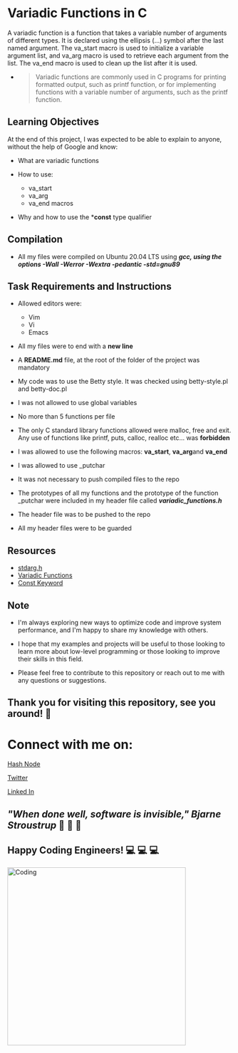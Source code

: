 # **Variadic Functions in C**
A variadic function is a function that takes a variable number of arguments of different types. It is declared using the ellipsis (...) symbol after the last named argument.
The va_start macro is used to initialize a variable argument list, and va_arg macro is used to retrieve each argument from the list. The va_end macro is used to clean up the list after it is used.
* >Variadic functions are commonly used in C programs for printing formatted output, such as printf function, or for implementing functions with a variable number of arguments, such as the printf function.



## **Learning Objectives**
At the end of this project, I was expected to be able to explain to anyone, without the help of Google and know:


+ What are variadic functions

+ How to use:
  * va_start
  * va_arg 
  * va_end macros

+ Why and how to use the ***const** type qualifier

## **Compilation**

* All my files were compiled on Ubuntu 20.04 LTS using ***gcc, using the options -Wall -Werror -Wextra -pedantic -std=gnu89***

## **Task  Requirements and Instructions**

* Allowed editors were:
  * Vim
  * Vi
  * Emacs

* All my files were to  end with a **new line**

* A **README.md** file, at the root of the folder of the project was mandatory

* My code was to use  the Betty style. It was checked using betty-style.pl and betty-doc.pl
* I was not allowed to use global variables

* No more than 5 functions per file

* The only C standard library functions allowed were malloc, free and exit. Any use of functions like printf, puts, calloc, realloc etc… was **forbidden**

* I was allowed to use the following macros: **va_start**, **va_arg**and **va_end**

* I was allowed to use _putchar

* It was not necessary to push compiled files to the repo

* The prototypes of all my functions and the prototype of the function _putchar were included in my header file called ***variadic_functions.h***

* The header file was to be pushed to the repo

* All my header files were to be guarded

## **Resources**
* [stdarg.h](https://en.wikipedia.org/wiki/Stdarg.h)
* [Variadic Functions](https://www.gnu.org/software/libc/manual/html_node/Variadic-Functions.html)
* [Const Keyword](https://www.youtube.com/watch?v=1W4oyuOdXv8)

## **Note**

* I'm always exploring new ways to optimize code and improve system performance, and I'm happy to share my knowledge with others.
* I hope that my examples and projects will be useful to those looking to learn more about low-level programming or those looking to improve their skills in this field.

* Please feel free to contribute to this repository or reach out to me with any questions or suggestions.

  
  
## **Thank you for visiting this repository, see you around!** :smiling_face_with_three_hearts:



# **Connect with me on:** 

[Hash Node](https://brianenosotieno.hashnode.dev)
                        
[Twitter](https://twitter.com/brian_tatling) 
                        
[Linked In](https://www.linkedin.com/in/brian-enos/)



## ***"When done well, software is invisible," Bjarne Stroustrup*** :muscle: :muscle: :muscle:
## **Happy Coding Engineers!** :computer: :computer: :computer:
<img align="left" alt="Coding" width="400" src= "https://camo.githubusercontent.com/e20822b4282c07ffd010cd05f855a6561d3b62358ca9e607e4901288dd748fcb/68747470733a2f2f63646e2e6472696262626c652e636f6d2f75736572732f323133313939332f73637265656e73686f74732f343934383733362f74686f75676874776f726b732d6769665f6472696262626c652e676966">


